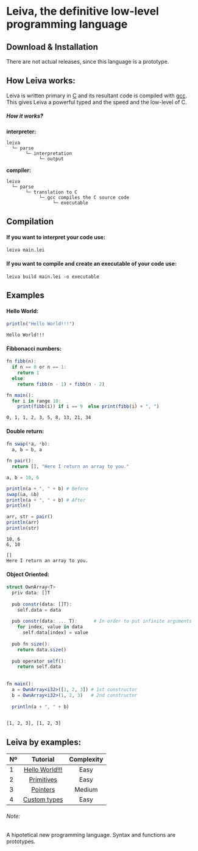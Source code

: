 # Leiva, the definitive low-level programming language
## Download & Installation
There are not actual releases, since this language is a prototype. 

## How Leiva works:
Leiva is written primary in [C](https://es.wikipedia.org/wiki/C_(lenguaje_de_programaci%C3%B3n)) and its resultant code is compiled with [gcc](https://github.com/gcc-mirror/gcc). This gives Leiva a powerful typed and the speed and the low-level of C.

##### How it works?
**interpreter:**
```
leiva
  └─ parse
       └─ interpretation
            └─ output
```

**compiler:**
```
leiva
  └─ parse
       └─ translation to C
            └─ gcc compiles the C source code
                 └─ executable
```

## Compilation

#### If you want to interpret your code use:
```
leiva main.lei
```

#### If you want to compile and create an executable of your code use:
```
leiva build main.lei -o executable
```

## Examples
#### Hello World:
```julia
println("Hello World!!!")
```
```
Hello World!!!
```
#### Fibbonacci numbers:
```julia
fn fibb(n):
  if n == 0 or n == 1:
    return 1
  else:
    return fibb(n - 1) + fibb(n - 2)

fn main():
  for i in range 10:
    print(fibb(i)) if i == 9  else print(fibb(i) + ", ")


```
```
0, 1, 1, 2, 3, 5, 8, 13, 21, 34
```

#### Double return:
```julia
fn swap(*a, *b):
  a, b = b, a

fn pair():
  return [], "Here I return an array to you."

a, b = 10, 6

println(a + ", " + b) # Before
swap(&a, &b)
println(a + ", " + b) # After
println()

arr, str = pair()
println(arr)
println(str)
```
```
10, 6
6, 10

[]
Here I return an array to you.
```

#### Object Oriented:
```julia
struct OwnArray<T>
  priv data: []T
  
  pub constr(data: []T):
    self.data = data
  
  pub constr(data: ... T):      # In order to put infinite arguments
    for index, value in data
      self.data[index] = value
    
  pub fn size():
    return data.size()
    
  pub operator self():
    return self.data
    
    
fn main():
  a = OwnArray<i32>([1, 2, 3]) # 1st constructor
  b = OwnArray<i32>(1, 2, 3)   # 2nd constructor
  
  println(a + ", " + b)
  
```
```
[1, 2, 3], [1, 2, 3]
```

## Leiva by examples:
| Nº            | Tutorial      | Complexity      |
| ------------- |:-------------:|:---------------:|
| 1             | [Hello World!!!](https://github.com/AlKiam/Leiva/tree/master/Examples/Hello%20World) | Easy |
| 2             | [Primitives](https://github.com/AlKiam/Leiva/tree/master/Examples/Primitives) | Easy |
| 3             | [Pointers](https://github.com/AlKiam/Leiva/tree/master/Examples/Pointers) | Medium |
| 4             | [Custom types](https://github.com/AlKiam/Leiva/tree/master/Examples/Custom%20Types) | Easy |

###### Note:
A hipotetical new programming language. Syntax and functions are prototypes.
